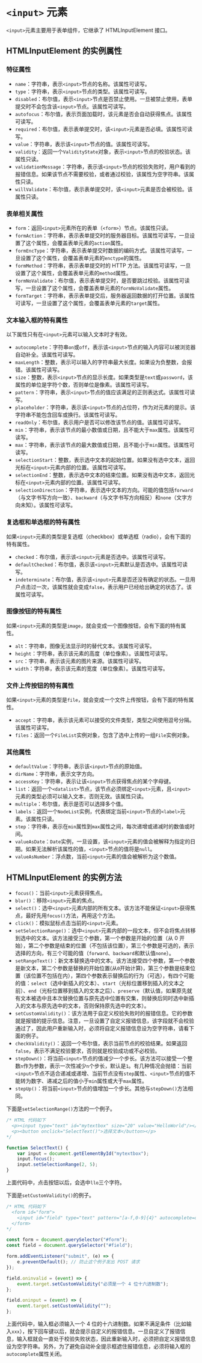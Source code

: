 # `<input>` 元素

`<input>`元素主要用于表单组件，它继承了 HTMLInputElement 接口。

## HTMLInputElement 的实例属性

### 特征属性

-   `name`：字符串，表示`<input>`节点的名称。该属性可读写。
-   `type`：字符串，表示`<input>`节点的类型。该属性可读写。
-   `disabled`：布尔值，表示`<input>`节点是否禁止使用。一旦被禁止使用，表单提交时不会包含该`<input>`节点。该属性可读写。
-   `autofocus`：布尔值，表示页面加载时，该元素是否会自动获得焦点。该属性可读写。
-   `required`：布尔值，表示表单提交时，该`<input>`元素是否必填。该属性可读写。
-   `value`：字符串，表示该`<input>`节点的值。该属性可读写。
-   `validity`：返回一个`ValidityState`对象，表示`<input>`节点的校验状态。该属性只读。
-   `validationMessage`：字符串，表示该`<input>`节点的校验失败时，用户看到的报错信息。如果该节点不需要校验，或者通过校验，该属性为空字符串。该属性只读。
-   `willValidate`：布尔值，表示表单提交时，该`<input>`元素是否会被校验。该属性只读。

### 表单相关属性

-   `form`：返回`<input>`元素所在的表单（`<form>`）节点。该属性只读。
-   `formAction`：字符串，表示表单提交时的服务器目标。该属性可读写，一旦设置了这个属性，会覆盖表单元素的`action`属性。
-   `formEncType`：字符串，表示表单提交时数据的编码方式。该属性可读写，一旦设置了这个属性，会覆盖表单元素的`enctype`的属性。
-   `formMethod`：字符串，表示表单提交时的 HTTP 方法。该属性可读写，一旦设置了这个属性，会覆盖表单元素的`method`属性。
-   `formNoValidate`：布尔值，表示表单提交时，是否要跳过校验。该属性可读写，一旦设置了这个属性，会覆盖表单元素的`formNoValidate`属性。
-   `formTarget`：字符串，表示表单提交后，服务器返回数据的打开位置。该属性可读写，一旦设置了这个属性，会覆盖表单元素的`target`属性。

### 文本输入框的特有属性

以下属性只有在`<input>`元素可以输入文本时才有效。

-   `autocomplete`：字符串`on`或`off`，表示该`<input>`节点的输入内容可以被浏览器自动补全。该属性可读写。
-   `maxLength`：整数，表示可以输入的字符串最大长度。如果设为负整数，会报错。该属性可读写。
-   `size`：整数，表示`<input>`节点的显示长度。如果类型是`text`或`password`，该属性的单位是字符个数，否则单位是像素。该属性可读写。
-   `pattern`：字符串，表示`<input>`节点的值应该满足的正则表达式。该属性可读写。
-   `placeholder`：字符串，表示该`<input>`节点的占位符，作为对元素的提示。该字符串不能包含回车或换行。该属性可读写。
-   `readOnly`：布尔值，表示用户是否可以修改该节点的值。该属性可读写。
-   `min`：字符串，表示该节点的最小数值或日期，且不能大于`max`属性。该属性可读写。
-   `max`：字符串，表示该节点的最大数值或日期，且不能小于`min`属性。该属性可读写。
-   `selectionStart`：整数，表示选中文本的起始位置。如果没有选中文本，返回光标在`<input>`元素内部的位置。该属性可读写。
-   `selectionEnd`：整数，表示选中文本的结束位置。如果没有选中文本，返回光标在`<input>`元素内部的位置。该属性可读写。
-   `selectionDirection`：字符串，表示选中文本的方向。可能的值包括`forward`（与文字书写方向一致）、`backward`（与文字书写方向相反）和`none`（文字方向未知）。该属性可读写。

### 复选框和单选框的特有属性

如果`<input>`元素的类型是复选框（checkbox）或单选框（radio），会有下面的特有属性。

-   `checked`：布尔值，表示该`<input>`元素是否选中。该属性可读写。
-   `defaultChecked`：布尔值，表示该`<input>`元素默认是否选中。该属性可读写。
-   `indeterminate`：布尔值，表示该`<input>`元素是否还没有确定的状态。一旦用户点击过一次，该属性就会变成`false`，表示用户已经给出确定的状态了。该属性可读写。

### 图像按钮的特有属性

如果`<input>`元素的类型是`image`，就会变成一个图像按钮，会有下面的特有属性。

-   `alt`：字符串，图像无法显示时的替代文本。该属性可读写。
-   `height`：字符串，表示该元素的高度（单位像素）。该属性可读写。
-   `src`：字符串，表示该元素的图片来源。该属性可读写。
-   `width`：字符串，表示该元素的宽度（单位像素）。该属性可读写。

### 文件上传按钮的特有属性

如果`<input>`元素的类型是`file`，就会变成一个文件上传按钮，会有下面的特有属性。

-   `accept`：字符串，表示该元素可以接受的文件类型，类型之间使用逗号分隔。该属性可读写。
-   `files`：返回一个`FileList`实例对象，包含了选中上传的一组`File`实例对象。

### 其他属性

-   `defaultValue`：字符串，表示该`<input>`节点的原始值。
-   `dirName`：字符串，表示文字方向。
-   `accessKey`：字符串，表示让该`<input>`节点获得焦点的某个字母键。
-   `list`：返回一个`<datalist>`节点，该节点必须绑定`<input>`元素，且`<input>`元素的类型必须可以输入文本，否则无效。该属性只读。
-   `multiple`：布尔值，表示是否可以选择多个值。
-   `labels`：返回一个`NodeList`实例，代表绑定当前`<input>`节点的`<label>`元素。该属性只读。
-   `step`：字符串，表示在`min`属性到`max`属性之间，每次递增或递减时的数值或时间。
-   `valueAsDate`：`Date`实例，一旦设置，该`<input>`元素的值会被解释为指定的日期。如果无法解析该属性的值，`<input>`节点的值将是`null`。
-   `valueAsNumber`：浮点数，当前`<input>`元素的值会被解析为这个数值。

## HTMLInputElement 的实例方法

-   `focus()`：当前`<input>`元素获得焦点。
-   `blur()`：移除`<input>`元素的焦点。
-   `select()`：选中`<input>`元素内部的所有文本。该方法不能保证`<input>`获得焦点，最好先用`focus()`方法，再用这个方法。
-   `click()`：模拟鼠标点击当前的`<input>`元素。
-   `setSelectionRange()`：选中`<input>`元素内部的一段文本，但不会将焦点转移到选中的文本。该方法接受三个参数，第一个参数是开始的位置（从 0 开始），第二个参数是结束的位置（不包括该位置），第三个参数是可选的，表示选择的方向，有三个可能的值（`forward`、`backward`和默认值`none`）。
-   `setRangeText()`：新文本替换选中的文本。该方法接受四个参数，第一个参数是新文本，第二个参数是替换的开始位置(从`0`开始计算)，第三个参数是结束位置（该位置不包括在内），第四个参数表示替换后的行为（可选），有四个可能的值：`select`（选中新插入的文本）、`start`（光标位置移到插入的文本之前）、`end`（光标位置移到插入的文本之后）、`preserve`（默认值，如果原先就有文本被选中且本次替换位置与原先选中位置有交集，则替换后同时选中新插入的文本与原先选中的文本，否则保持原先选中的文本）。
-   `setCustomValidity()`：该方法用于自定义校验失败时的报错信息。它的参数就是报错的提示信息。注意，一旦设置了自定义报错信息，该字段就不会校验通过了，因此用户重新输入时，必须将自定义报错信息设为空字符串，请看下面的例子。
-   `checkValidity()`：返回一个布尔值，表示当前节点的校验结果。如果返回`false`，表示不满足校验要求，否则就是校验成功或不必校验。
-   `stepDown()`：将当前`<input>`节点的值减少一个步长。该方法可以接受一个整数`n`作为参数，表示一次性减少`n`个步长，默认是`1`。有几种情况会抛错：当前`<input>`节点不适合递减或递增、当前节点没有`step`属性、`<input>`节点的值不能转为数字、递减之后的值小于`min`属性或大于`max`属性。
-   `stepUp()`：将当前`<input>`节点的值增加一个步长。其他与`stepDown()`方法相同。

下面是`setSelectionRange()`方法的一个例子。

```javascript
/* HTML 代码如下
  <p><input type="text" id="mytextbox" size="20" value="HelloWorld"/></p>
  <p><button onclick="SelectText()">选择文本</button></p>
*/

function SelectText() {
    var input = document.getElementById("mytextbox");
    input.focus();
    input.setSelectionRange(2, 5);
}
```

上面代码中，点击按钮以后，会选中`llo`三个字符。

下面是`setCustomValidity()`的例子。

```javascript
/* HTML 代码如下
  <form id="form">
    <input id="field" type="text" pattern="[a-f,0-9]{4}" autocomplete=off>
  </form>
*/

const form = document.querySelector("#form");
const field = document.querySelector("#field");

form.addEventListener("submit", (e) => {
    e.preventDefault(); // 防止这个例子发出 POST 请求
});

field.oninvalid = (event) => {
    event.target.setCustomValidity("必须是一个 4 位十六进制数");
};

field.oninput = (event) => {
    event.target.setCustomValidity("");
};
```

上面代码中，输入框必须输入一个 4 位的十六进制数。如果不满足条件（比如输入`xxx`），按下回车键以后，就会提示自定义的报错信息。一旦自定义了报错信息，输入框就会一直处于校验失败状态，因此重新输入时，必须把自定义报错信息设为空字符串。另外，为了避免自动补全提示框遮住报错信息，必须将输入框的`autocomplete`属性关闭。
